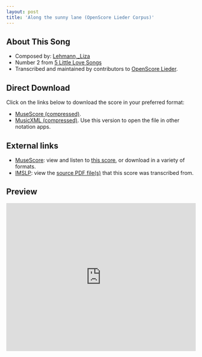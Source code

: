 ```yaml
---
layout: post
title: 'Along the sunny lane (OpenScore Lieder Corpus)'
---
```


## About This Song

- Composed by: [Lehmann,_Liza](https://fourscoreandmore.org/openscore/lieder/Lehmann,_Liza)
- Number 2 from [5 Little Love Songs](https://fourscoreandmore.org/openscore/lieder/Lehmann,_Liza/5_Little_Love_Songs)
- Transcribed and maintained by contributors to [OpenScore Lieder].

[OpenScore Lieder]: https://musescore.com/openscore-lieder-corpus

## Direct Download

Click on the links below to download the score in your preferred format:
- [MuseScore (compressed)](https://github.com/openscore/lieder/blob/main/scores/Lehmann,_Liza/5_Little_Love_Songs/2_Along_the_sunny_lane/lc6209602.mscz?raw=true).
- [MusicXML (compressed)](https://github.com/openscore/lieder/blob/main/scores/Lehmann,_Liza/5_Little_Love_Songs/2_Along_the_sunny_lane/lc6209602.mxl?raw=true). Use this version to open the file in other notation apps.

## External links

- [MuseScore]: view and listen to [this score][MuseScore], or download in a variety of formats.
- [IMSLP]: view the [source PDF file(s)][IMSLP] that this score was transcribed from.

[MuseScore]: https://musescore.com/score/6209602
[IMSLP]: https://imslp.org/wiki/Special:ReverseLookup/172611

## Preview

<iframe width="100%" height="394" src="https://musescore.com/openscore-lieder-corpus/scores/6209602/embed" frameborder="0" allowfullscreen allow="autoplay; fullscreen"></iframe>
